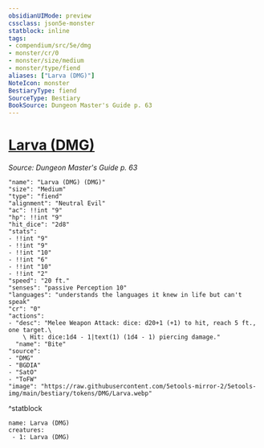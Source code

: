 ```yaml
---
obsidianUIMode: preview
cssclass: json5e-monster
statblock: inline
tags:
- compendium/src/5e/dmg
- monster/cr/0
- monster/size/medium
- monster/type/fiend
aliases: ["Larva (DMG)"]
NoteIcon: monster
BestiaryType: fiend
SourceType: Bestiary
BookSource: Dungeon Master's Guide p. 63
---
```

# [Larva (DMG)](3-Mechanics\CLI\bestiary\fiend/larva-dmg.md)
*Source: Dungeon Master's Guide p. 63*  

```statblock
"name": "Larva (DMG) (DMG)"
"size": "Medium"
"type": "fiend"
"alignment": "Neutral Evil"
"ac": !!int "9"
"hp": !!int "9"
"hit_dice": "2d8"
"stats":
- !!int "9"
- !!int "9"
- !!int "10"
- !!int "6"
- !!int "10"
- !!int "2"
"speed": "20 ft."
"senses": "passive Perception 10"
"languages": "understands the languages it knew in life but can't speak"
"cr": "0"
"actions":
- "desc": "Melee Weapon Attack: dice: d20+1 (+1) to hit, reach 5 ft., one target.\
    \ Hit: dice:1d4 - 1|text(1) (1d4 - 1) piercing damage."
  "name": "Bite"
"source":
- "DMG"
- "BGDIA"
- "SatO"
- "ToFW"
"image": "https://raw.githubusercontent.com/5etools-mirror-2/5etools-img/main/bestiary/tokens/DMG/Larva.webp"
```
^statblock

```encounter-table
name: Larva (DMG)
creatures:
 - 1: Larva (DMG)
```